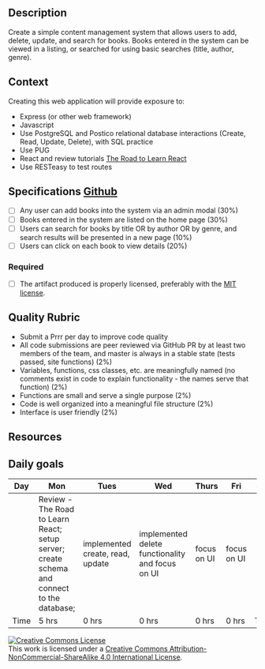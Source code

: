 ## Description

Create a simple content management system that allows users to add, delete, update, and search for books.  Books entered in the system can be viewed in a listing, or searched for using basic searches (title, author, genre).
## Context

Creating this web application will provide exposure to:
- Express (or other web framework)
- Javascript
- Use PostgreSQL and Postico relational database interactions (Create, Read, Update, Delete), with SQL practice
- Use PUG
- React and review tutorials [The Road to Learn React](https://www.robinwieruch.de/the-road-to-learn-react/)
- Use RESTeasy to test routes


## Specifications [Github](https://github.com/eobaah/guarded-porcupine)
- [ ] Any user can add books into the system via an admin modal (30%)
- [ ] Books entered in the system are listed on the home page (30%)
- [ ] Users can search for books by title OR by author OR by genre, and search results will be presented in a new page (10%)
- [ ] Users can click on each book to view details (20%)
### Required
- [ ] The artifact produced is properly licensed, preferably with the [MIT license](https://opensource.org/licenses/MIT).
## Quality Rubric
- Submit a Prrr per day to improve code quality
- All code submissions are peer reviewed via GitHub PR  by at least two members of the team, and master is always in a stable state (tests passed, site functions) (2%)
- Variables, functions, css classes, etc. are meaningfully named (no comments exist in code to explain functionality - the names serve that function) (2%)
- Functions are small and serve a single purpose (2%)
- Code is well organized into a meaningful file  structure (2%)
- Interface is user friendly (2%)
## Resources


## Daily goals
|Day| Mon | Tues | Wed | Thurs | Fri | Sat |Sun|
|------------|------------|------------|------------|------------|------------|------------ |------------ |
||Review - The Road to Learn React; setup server; create schema and connect to the database;|implemented create, read, update|implemented delete functionality and focus on UI|focus on UI|focus on UI|||
|Time|5 hrs|0 hrs|0 hrs|0 hrs|0 hrs|TBD|TBD




<!-- LICENSE -->

<a rel="license" href="http://creativecommons.org/licenses/by-nc-sa/4.0/"><img alt="Creative Commons License" style="border-width:0" src="https://i.creativecommons.org/l/by-nc-sa/4.0/80x15.png" /></a>
<br />This work is licensed under a <a rel="license" href="http://creativecommons.org/licenses/by-nc-sa/4.0/">Creative Commons Attribution-NonCommercial-ShareAlike 4.0 International License</a>.
